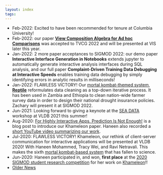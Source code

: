 ```yaml
---
layout: index
tags: 
---
```



* Feb-2022: Excited to have been recommended for tenure at Columbia University!
* Feb-2022: our paper **[View Composition Algebra for Ad hoc Comparisons](https://arxiv.org/abs/2202.07836)**  was accepted to TVCG 2022 and will be presented at VIS later this year.
* Jan-2022: 2 more paper acceptances to SIGMOD 2022: our demo paper **Interactive Interface Generation in Notebooks** extends jupyter to automatically generate interactive analysis interfaces during SQL analysis, and our full paper **Complaint-Driven Training Data Debugging at Interactive Speeds** enables training data debugging by simply identifying errors in analytic results in milliseconds!
* Jan-2022: FLAWLESS VICTORY!  Our [mortal kombat-themed system](./ninjas.html), **[Reptile](https://www.dropbox.com/s/g80rj9y4znhfhjt/reptile-sigmod22-camera.pdf?dl=0)** reformulates data cleaning as a top-down iterative process.  It has been used in Zambia and Ethiopia to clean nation-wide farmer survey data in order to design their national drought insurance policies. Zachary will present it at SIGMOD 2022.
* Jun-2021: Looking forward to giving a keynote at the [SEA DATA](https://sea-data.ml/) workshop at VLDB 2021 this summer!
* Aug-2020: [For Highly Interactive Apps, Prediction Is Not Enough!](https://medium.com/thewulab/for-responsive-interactive-apps-prediction-is-not-enough-3188bc7b53db) is a blog post to introduce our Khameleon paper.   Haneen also recorded a [short YouTube video summarizing our work](https://www.youtube.com/watch?v=oiU5xytHMm4).
* Jul-2020: FLAWLESS VICTORY! Khameleon, our rethink of client-server communication for interactive applications will be presented at VLDB 2020!  With Haneen Mohammed, Tracy Wei, and Ravi Netravali. This makes the sixth [mortal kombat-based system](./ninjas.html) that has fallen to science.
* Jun-2020: Haneen participated in, and won, **first place** at the [2020 SIGMOD student research competition](https://sigmod2020.org/sigmod_student_research_competition.shtml) for her work on [Khameleon](http://eugenewu.net/files/sigmodsrc20/Haneen%20Mohammed%20-%20Haneen_Mohammed.pdf)!!
* [Older News](./oldnews.md)


